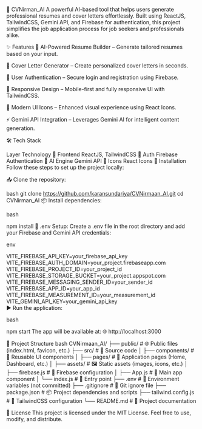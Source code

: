 🚀 CVNirman_AI
A powerful AI-based tool that helps users generate professional resumes and cover letters effortlessly. Built using ReactJS, TailwindCSS, Gemini API, and Firebase for authentication, this project simplifies the job application process for job seekers and professionals alike.

✨ Features
🤖 AI-Powered Resume Builder – Generate tailored resumes based on your input.

📝 Cover Letter Generator – Create personalized cover letters in seconds.

🔐 User Authentication – Secure login and registration using Firebase.

📱 Responsive Design – Mobile-first and fully responsive UI with TailwindCSS.

🎨 Modern UI Icons – Enhanced visual experience using React Icons.

⚡ Gemini API Integration – Leverages Gemini AI for intelligent content generation.

🛠️ Tech Stack

Layer	Technology
🎨 Frontend	ReactJS, TailwindCSS
🔐 Auth	Firebase Authentication
🤖 AI Engine	Gemini API
🎯 Icons	React Icons
🧪 Installation
Follow these steps to set up the project locally:

📥 Clone the repository:

bash
git clone https://github.com/karansundariya/CVNirmaan_AI.git
cd CVNirman_AI
📦 Install dependencies:

bash

npm install
📄 .env Setup:
Create a .env file in the root directory and add your Firebase and Gemini API credentials:

env

VITE_FIREBASE_API_KEY=your_firebase_api_key  
VITE_FIREBASE_AUTH_DOMAIN=your_project.firebaseapp.com  
VITE_FIREBASE_PROJECT_ID=your_project_id  
VITE_FIREBASE_STORAGE_BUCKET=your_project.appspot.com  
VITE_FIREBASE_MESSAGING_SENDER_ID=your_sender_id  
VITE_FIREBASE_APP_ID=your_app_id  
VITE_FIREBASE_MEASUREMENT_ID=your_measurement_id  
VITE_GEMINI_API_KEY=your_gemini_api_key  
▶️ Run the application:

bash

npm start
The app will be available at:
🌐 http://localhost:3000

📁 Project Structure
bash
CVNirmaan_AI/
├── public/                  # 🌐 Public files (index.html, favicon, etc.)
├── src/                     # 🧠 Source code
│   ├── components/          # 🔧 Reusable UI components
│   ├── pages/               # 📄 Application pages (Home, Dashboard, etc.)
│   ├── assets/              # 🖼️ Static assets (images, icons, etc.)
│   ├── firebase.js          # 🔐 Firebase configuration
│   ├── App.js               # 🧠 Main app component
│   └── index.js             # 🚪 Entry point
├── .env                     # 🧾 Environment variables (not committed)
├── .gitignore               # 📛 Git ignore file
├── package.json             # 📦 Project dependencies and scripts
├── tailwind.config.js       # 🎨 TailwindCSS configuration
└── README.md                # 📘 Project documentation

📜 License
This project is licensed under the MIT License.
Feel free to use, modify, and distribute.

